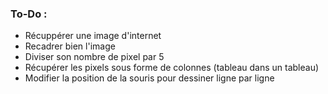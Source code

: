 ### To-Do : 
- Récuppérer une image d'internet
- Recadrer bien l'image
- Diviser son nombre de pixel par 5
- Récupérer les pixels sous forme de colonnes (tableau dans un tableau)
- Modifier la position de la souris pour dessiner ligne par ligne
